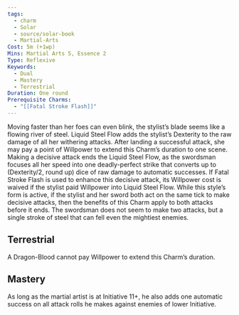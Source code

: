 ```yaml
---
tags:
  - charm
  - Solar
  - source/solar-book
  - Martial-Arts
Cost: 5m (+1wp)
Mins: Martial Arts 5, Essence 2
Type: Reflexive
Keywords:
  - Dual
  - Mastery
  - Terrestrial
Duration: One round
Prerequisite Charms:
  - "[[Fatal Stroke Flash]]"
---
```

Moving faster than her foes can even blink, the stylist’s blade seems like a flowing river of steel. Liquid Steel Flow adds the stylist’s Dexterity to the raw damage of all her withering attacks. After landing a successful attack, she may pay a point of Willpower to extend this Charm’s duration to one scene. Making a decisive attack ends the Liquid Steel Flow, as the swordsman focuses all her speed into one deadly-perfect strike that converts up to (Dexterity/2, round up) dice of raw damage to automatic successes. If Fatal Stroke Flash is used to enhance this decisive attack, its Willpower cost is waived if the stylist paid Willpower into Liquid Steel Flow. While this style’s form is active, if the stylist and her sword both act on the same tick to make decisive attacks, then the benefits of this Charm apply to both attacks before it ends. The swordsman does not seem to make two attacks, but a single stroke of steel that can fell even the mightiest enemies. 

## Terrestrial

A Dragon-Blood cannot pay Willpower to extend this Charm’s duration. 

## Mastery

As long as the martial artist is at Initiative 11+, he also adds one automatic success on all attack rolls he makes against enemies of lower Initiative.